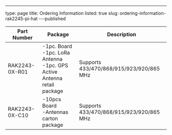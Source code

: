 ---
type: page
title: Ordering Information
listed: true
slug: ordering-information-rak2245-pi-hat
---published

| **Part Number** | **Package** | **Description** | 
| ---- | ---- | ---- | 
| RAK2243-0X-R01 | -1pc. Board<br>-1pc. LoRa Antenna<br>-1pc. GPS Active Antenna retail package | Supports 433/470/868/915/923/920/865 MHz | 
| RAK2243-0X-C10 | -10pcs Board<br>-Antennas carton package | Supports 433/470/868/915/923/920/865 MHz | 


